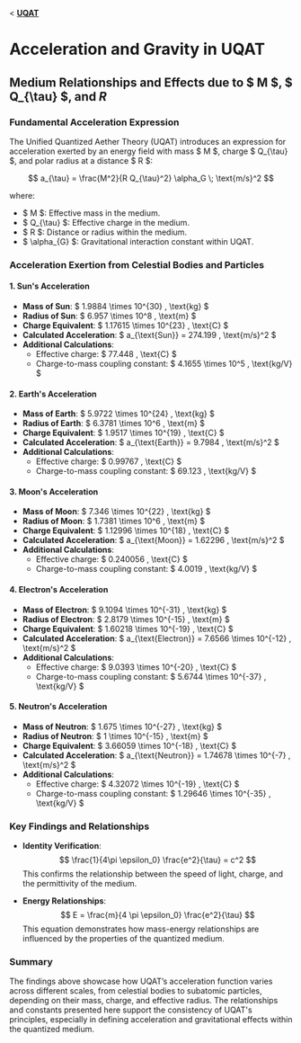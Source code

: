 < **[UQAT](README.md)**


# Acceleration and Gravity in UQAT

## Medium Relationships and Effects due to $ M $, $ Q_{\tau} $, and $R$
### Fundamental Acceleration Expression

The Unified Quantized Aether Theory (UQAT) introduces an expression for acceleration exerted by an energy field with mass $ M $, charge $ Q_{\tau} $, and polar radius at a distance $ R $:

$$
a_{\tau} = \frac{M^2}{R Q_{\tau}^2} \alpha_G \; \text{m/s}^2
$$

where:
- $ M $: Effective mass in the medium.
- $ Q_{\tau} $: Effective charge in the medium.
- $ R $: Distance or radius within the medium.
- $ \alpha_{G} $: Gravitational interaction constant within UQAT.

### Acceleration Exertion from Celestial Bodies and Particles

#### 1. **Sun's Acceleration**
   - **Mass of Sun**: $ 1.9884 \times 10^{30} \, \text{kg} $
   - **Radius of Sun**: $ 6.957 \times 10^8 \, \text{m} $
   - **Charge Equivalent**: $ 1.17615 \times 10^{23} \, \text{C} $
   - **Calculated Acceleration**: $ a_{\text{Sun}} = 274.199 \, \text{m/s}^2 $
   - **Additional Calculations**:
     - Effective charge: $ 77.448 \, \text{C} $
     - Charge-to-mass coupling constant: $ 4.1655 \times 10^5 \, \text{kg/V} $

#### 2. **Earth's Acceleration**
   - **Mass of Earth**: $ 5.9722 \times 10^{24} \, \text{kg} $
   - **Radius of Earth**: $ 6.3781 \times 10^6 \, \text{m} $
   - **Charge Equivalent**: $ 1.9517 \times 10^{19} \, \text{C} $
   - **Calculated Acceleration**: $ a_{\text{Earth}} = 9.7984 \, \text{m/s}^2 $
   - **Additional Calculations**:
     - Effective charge: $ 0.99767 \, \text{C} $
     - Charge-to-mass coupling constant: $ 69.123 \, \text{kg/V} $

#### 3. **Moon's Acceleration**
- **Mass of Moon**: $ 7.346 \times 10^{22} \, \text{kg} $
- **Radius of Moon**: $ 1.7381 \times 10^6 \, \text{m} $
- **Charge Equivalent**: $ 1.12996 \times 10^{18} \, \text{C} $
- **Calculated Acceleration**: $ a_{\text{Moon}} = 1.62296 \, \text{m/s}^2 $
- **Additional Calculations**:
    - Effective charge: $ 0.240056 \, \text{C} $
    - Charge-to-mass coupling constant: $ 4.0019 \, \text{kg/V} $

#### 4. **Electron's Acceleration**
   - **Mass of Electron**: $ 9.1094 \times 10^{-31} \, \text{kg} $
   - **Radius of Electron**: $ 2.8179 \times 10^{-15} \, \text{m} $
   - **Charge Equivalent**: $ 1.60218 \times 10^{-19} \, \text{C} $
   - **Calculated Acceleration**: $ a_{\text{Electron}} = 7.6566 \times 10^{-12} \, \text{m/s}^2 $
   - **Additional Calculations**:
     - Effective charge: $ 9.0393 \times 10^{-20} \, \text{C} $
     - Charge-to-mass coupling constant: $ 5.6744 \times 10^{-37} \, \text{kg/V} $

#### 5. **Neutron's Acceleration**
   - **Mass of Neutron**: $ 1.675 \times 10^{-27} \, \text{kg} $
   - **Radius of Neutron**: $ 1 \times 10^{-15} \, \text{m} $
   - **Charge Equivalent**: $ 3.66059 \times 10^{-18} \, \text{C} $
   - **Calculated Acceleration**: $ a_{\text{Neutron}} = 1.74678 \times 10^{-7} \, \text{m/s}^2 $
   - **Additional Calculations**:
     - Effective charge: $ 4.32072 \times 10^{-19} \, \text{C} $
     - Charge-to-mass coupling constant: $ 1.29646 \times 10^{-35} \, \text{kg/V} $

### Key Findings and Relationships

- **Identity Verification**:
  $$
  \frac{1}{4\pi \epsilon_0} \frac{e^2}{\tau} = c^2
  $$
  This confirms the relationship between the speed of light, charge, and the permittivity of the medium.

- **Energy Relationships**:
  $$
  E = \frac{m}{4 \pi \epsilon_0} \frac{e^2}{\tau}
  $$
  This equation demonstrates how mass-energy relationships are influenced by the properties of the quantized medium.

### Summary

The findings above showcase how UQAT’s acceleration function varies across different scales, from celestial bodies to subatomic particles, depending on their mass, charge, and effective radius. The relationships and constants presented here support the consistency of UQAT's principles, especially in defining acceleration and gravitational effects within the quantized medium.